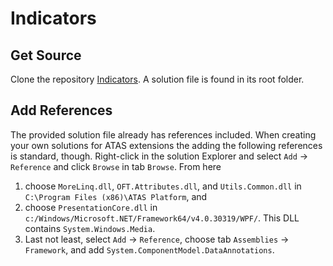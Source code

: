 # Indicators

## Get Source

Clone the repository [Indicators](https://github.com/AtasPlatform/Indicators.git).
A solution file is found in its root folder.

## Add References

The provided solution file already has references included.
When creating your own solutions for ATAS extensions the adding the following references is standard, though.
Right-click in the solution Explorer and select `Add` -> `Reference` and click `Browse` in tab `Browse`. From here

1. choose `MoreLinq.dll`, `OFT.Attributes.dll`, and `Utils.Common.dll` in `C:\Program Files (x86)\ATAS Platform`, and
1. choose `PresentationCore.dll` in `c:/Windows/Microsoft.NET/Framework64/v4.0.30319/WPF/`. This DLL contains `System.Windows.Media`.
1. Last not least, select `Add` -> `Reference`, choose tab `Assemblies` -> `Framework`, and add `System.ComponentModel.DataAnnotations`.

